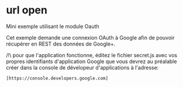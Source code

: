# url open
Mini exemple utilisant le module Oauth

Cet exemple demande une connexion OAuth à Google
afin de pouvoir récupérer en REST des données de Google+.

/!\ pour que l'application fonctionne, éditez le fichier secret.js
    avec vos propres identifiants d'application Google que vous
    devrez au préalable créer dans la console de dévelopeur
    d'applications à l'adresse:

    [https://console.developers.google.com]
